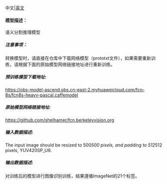 ﻿中文|[英文](README_en.md)
#### 模型描述：

语义分割推理模型

##### 注意事项：
转换模型时，请直接在仓库中下载网络模型（prototxt文件），如果需要重新训练，请根据下面的原始模型网络链接地址进行重新训练。

##### 预训练模型下载地址:
https://obs-model-ascend.obs.cn-east-2.myhuaweicloud.com/fcn-8s/fcn8s-heavy-pascal.caffemodel

##### 原始模型网络链接地址:
https://github.com/shelhamer/fcn.berkeleyvision.org

##### 输入数据描述:

The input image should be resized to 500*500 pixels, and padding to 512*512 pixels, YUV420SP_U8.

##### 输出数据描述:

对训练后的模型进行图像识别训练，结果遵循ImageNet的21个标签。

